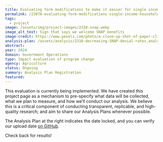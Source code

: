 ```yaml
---
title: Evaluating form modifications to make it easier for single income households to report income on benefits applications
permalink: /2307A-evaluating-form-modifications-single-income-households/
tags: 
  - project
image: /assets/img/project-images/2310-snap.webp
image_alt_text: Sign that says we welcome SNAP benefits
image-credit: https://www.pexels.com/photo/a-close-up-shot-of-paper-clipped-documents-7054757/
analysis-plan: /assets/analysis/2310-decreasing-SNAP-denial-rates_analysis-plan.pdf
abstract: 
year: 2024  
domain: Government Operations
type: Impact evaluation of program change
agency: Agriculture
status: Ongoing
summary: Analysis Plan Registration
featured: 
---
```

This evaluation is currently being implemented. We have created this project page as a mechanism to pre-specify what data will be collected, what we plan to measure, and how we’ll conduct our analysis. We believe this is a critical component of conducting transparent, replicable, and high-quality research; and aim to share our Analysis Plans whenever possible.

The Analysis Plan at the right indicates the date locked, and you can verify our upload date <a class="usa-link usa-link--external" href="https://github.com/gsa-oes/office-of-evaluation-sciences/commits/master/assets/analysis/2310-decreasing-SNAP-denial-rates_analysis-plan.pdf">on GitHub</a>. 
 
Check back for results!
